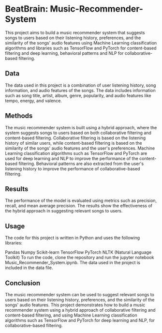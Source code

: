 # BeatBrain: Music-Recommender-System
This project aims to build a music recommender system that suggests songs to users based on their listening history, preferences, and the similarity of the songs' audio features using Machine Learning classification algorithms and libraries such as TensorFlow and PyTorch for content-based filtering and deep learning, behavioral patterns and NLP for collaborative-based filtering.

## Data
The data used in this project is a combination of user listening history, song information, and audio features of the songs. The data includes information such as song title, artist, album, genre, popularity, and audio features like tempo, energy, and valence.

## Methods
The music recommender system is built using a hybrid approach, where the system suggests songs to users based on both collaborative filtering and content-based filtering. Collaborative filtering is based on the listening history of similar users, while content-based filtering is based on the similarity of the songs' audio features and the user's preferences. Machine Learning classification algorithms such as TensorFlow and PyTorch are used for deep learning and NLP to improve the performance of the content-based filtering. Behavioral patterns are also extracted from the user's listening history to improve the performance of collaborative-based filtering.

## Results
The performance of the model is evaluated using metrics such as precision, recall, and mean average precision. The results show the effectiveness of the hybrid approach in suggesting relevant songs to users.

## Usage
The code for this project is written in Python and uses the following libraries:

Pandas
Numpy
Scikit-learn
TensorFlow
PyTorch
NLTK (Natural Language Toolkit)
To run the code, clone the repository and run the jupyter notebook Music_Recommender_System.ipynb. The data used in the project is included in the data file.

## Conclusion
The music recommender system can be used to suggest relevant songs to users based on their listening history, preferences, and the similarity of the songs' audio features. This project demonstrates how to build a music recommender system using a hybrid approach of collaborative filtering and content-based filtering, and using Machine Learning classification algorithms such as TensorFlow and PyTorch for deep learning and NLP, for collaborative-based filtering.
